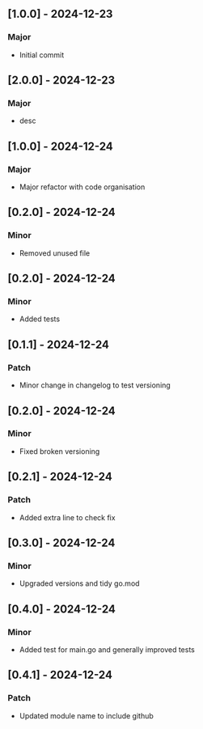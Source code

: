 
## [1.0.0] - 2024-12-23
### Major
- Initial commit

## [2.0.0] - 2024-12-23
### Major
- desc

## [1.0.0] - 2024-12-24
### Major
- Major refactor with code organisation

## [0.2.0] - 2024-12-24
### Minor
- Removed unused file

## [0.2.0] - 2024-12-24
### Minor
- Added tests

## [0.1.1] - 2024-12-24
### Patch
- Minor change in changelog to test versioning

## [0.2.0] - 2024-12-24
### Minor
- Fixed broken versioning

## [0.2.1] - 2024-12-24
### Patch
- Added extra line to check fix

## [0.3.0] - 2024-12-24
### Minor
- Upgraded versions and tidy go.mod

## [0.4.0] - 2024-12-24
### Minor
- Added test for main.go and generally improved tests

## [0.4.1] - 2024-12-24
### Patch
- Updated module name to include github
